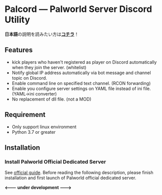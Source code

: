 # Palcord — Palworld Server Discord Utility

**日本語**の説明を読みたい方は[**コチラ**](README.md)！

## Features
- kick players who haven't registered as player on Discord automatically when they join the server. (whitelist)
- Notify global IP address automatically via bot message and channel topic on Discord.
- Enable command line on specified text channel. (RCON forwarding)
- Enable you configure server settings on YAML file instead of ini file. (YAML→ini converter)
- No replacement of dll file. (not a MOD)

## Requirement
- Only support linux environment
- Python 3.7 or greater


## Installation
### Install Palworld Official Dedicated Server
See [official guide](https://tech.palworldgame.com/category/getting-started).
Before reading the following description, please finish installation and first launch of Palworld official dedicated server.

**<--- under development --->**
